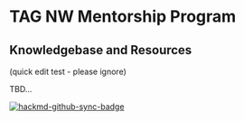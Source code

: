 # TAG NW Mentorship Program

## Knowledgebase and Resources

(quick edit test - please ignore)

TBD...





[![hackmd-github-sync-badge](https://hackmd.io/Q7VRYQg5Q76aRks8OJSdfg/badge)](https://hackmd.io/Q7VRYQg5Q76aRks8OJSdfg)
